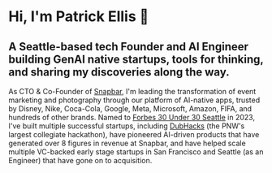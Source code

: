 # Hi, I'm Patrick Ellis 👋

## A Seattle-based tech Founder and AI Engineer building GenAI native startups, tools for thinking, and sharing my discoveries along the way.

As CTO & Co-Founder of [Snapbar](https://snapbar.com/), I'm leading the transformation of event marketing and photography through our platform of AI-native apps, trusted by Disney, Nike, Coca-Cola, Google, Meta, Microsoft, Amazon, FIFA, and hundreds of other brands. Named to [Forbes 30 Under 30 Seattle](https://www.forbes.com/sites/forbesunder30team/2023/08/09/30-under-30-local-2023-seattle/) in 2023, I've built multiple successful startups, including [DubHacks](https://dubhacks.co/) (the PNW's largest collegiate hackathon), have pioneered AI-driven products that have generated over 8 figures in revenue at Snapbar, and have helped scale multiple VC-backed early stage startups in San Francisco and Seattle (as an Engineer) that have gone on to acquisition.

<!--
**OneRedOak/OneRedOak** is a ✨ _special_ ✨ repository because its `README.md` (this file) appears on your GitHub profile.

Here are some ideas to get you started:

- 🔭 I’m currently working on ...
- 🌱 I’m currently learning ...
- 👯 I’m looking to collaborate on ...
- 🤔 I’m looking for help with ...
- 💬 Ask me about ...
- 📫 How to reach me: ...
- 😄 Pronouns: ...
- ⚡ Fun fact: ...
-->
